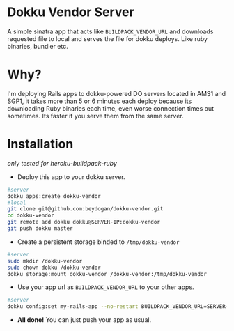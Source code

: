 # Dokku Vendor Server

A simple sinatra app that acts like `BUILDPACK_VENDOR_URL` and downloads requested file to local and serves the file for dokku deploys. Like ruby binaries, bundler etc.

# Why?
I'm deploying Rails apps to dokku-powered DO servers located in AMS1 and SGP1, it takes more than 5 or 6 minutes each deploy because its downloading Ruby binaries each time, even worse connection times out sometimes. Its faster if you serve them from the same server.

# Installation

*only tested for heroku-buildpack-ruby*

* Deploy this app to your dokku server.

```bash
#server
dokku apps:create dokku-vendor
#local
git clone git@github.com:beydogan/dokku-vendor.git
cd dokku-vendor
git remote add dokku dokku@SERVER-IP:dokku-vendor
git push dokku master
```

* Create a persistent storage binded to `/tmp/dokku-vendor`


```bash
#server
sudo mkdir /dokku-vendor
sudo chown dokku /dokku-vendor
dokku storage:mount dokku-vendor /dokku-vendor:/tmp/dokku-vendor
```

* Use your app url as `BUILDPACK_VENDOR_URL` to your other apps.

```bash
#server
dokku config:set my-rails-app --no-restart BUILDPACK_VENDOR_URL=SERVER-IP:PORT/heroku-buildpack-ruby/
```

* **All done!** You can just push your app as usual.
